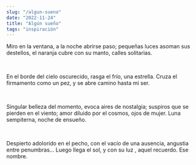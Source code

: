 ```yaml
---
slug: "/algun-sueno"
date: "2022-11-24"
title: "Algún sueño"
tags: "inspiración"
---
```


Miro en la ventana, a la noche abrirse paso; pequeñas luces asoman sus destellos, el naranja cubre con su manto, calles solitarias.

<br/>

En el borde del cielo oscurecido, rasga el frío, una estrella. Cruza el firmamento como un pez, y se abre camino hasta mi ser.

<br/>

Singular belleza del momento, evoca aires de nostalgia; suspiros que se pierden en el viento; amor diluido por el cosmos, ojos de mujer. Luna sempiterna, noche de ensueño.

<br/>

Despierto adolorido en el pecho, con el vacío de una ausencia, angustia entre penumbras... Luego llega el sol, y con su luz , aquel recuerdo. Ese nombre.
